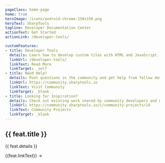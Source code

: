 ```yaml
---
pageClass: home-page
home: true
heroImage: /icons/android-chrome-150x150.png
heroText: SharpTools
tagline: Developer Documentation Center
actionText: Get Started
actionLink: /developer-tools/

customFeatures:
- title: Developer Tools
  details: Learn how to develop custom tiles with HTML and JavaScript. Integrate services into your favorite dashboards the way you like.
  linkUrl: /developer-tools/
  linkText: Read More
  linkTarget: _self
- title: Need Help?
  details: Post questions in the community and get help from fellow developers. SharpTools staff can be found in the community too!
  linkUrl: https://community.sharptools.io
  linkText: Visit Community
  linkTarget: _blank
- title: Looking for Inspiration?
  details: Check out existing work shared by community developers and draw inspiration. Don't forget to share and show off your work too!
  linkUrl: https://community.sharptools.io/c/community-projects/14
  linkText: Community Projects
  linkTarget: _blank
---
```


<div class="features">
  <div class="feature" v-for="feat in $page.frontmatter.customFeatures">
    <h2>{{ feat.title }}</h2>
    <p>{{ feat.details }}</p>  
    <div class="feature-links">
      <a v-if="feat.linkUrl" :href='feat.linkUrl' :target="feat.linkTarget">{{feat.linkText}} →</a>
    </div>            
  </div>
</div>